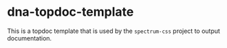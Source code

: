 # dna-topdoc-template

This is a topdoc template that is used by the `spectrum-css` project to output documentation.
